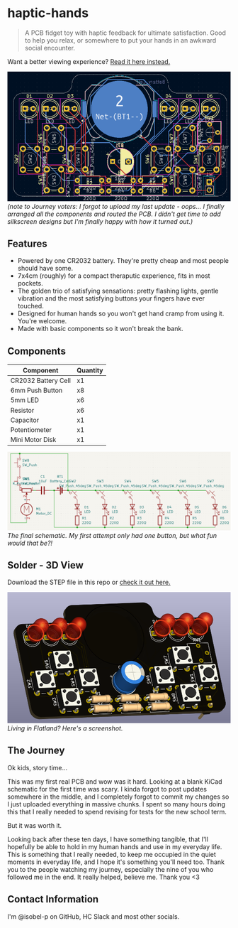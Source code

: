 # haptic-hands
> A PCB fidget toy with haptic feedback for ultimate satisfaction. Good to help you relax, or somewhere to put your hands in an awkward social encounter.

Want a better viewing experience? [Read it here instead.](https://isobel-p.loves-being-a.dev/haptic-hands)

![Final schematic of the PCB.](image.png)
*(note to Journey voters: I forgot to upload my last update - oops... I finally arranged all the components and routed the PCB. I didn't get time to add silkscreen designs but I'm finally happy with how it turned out.)*

## Features
- Powered by one CR2032 battery. They're pretty cheap and most people should have some.
- 7x4cm (roughly) for a compact theraputic experience, fits in most pockets.
- The golden trio of satisfying sensations: pretty flashing lights, gentle vibration and the most satisfying buttons your fingers have ever touched.
- Designed for human hands so you won't get hand cramp from using it. You're welcome.
- Made with basic components so it won't break the bank.

## Components
|Component|Quantity|
|---------|--------|
|CR2032 Battery Cell|x1|
|6mm Push Button|x8|
|5mm LED|x6|
|Resistor|x6|
|Capacitor|x1|
|Potentiometer|x1|
|Mini Motor Disk|x1|

![The final schematic](image-1.png)
*The final schematic. My first attempt only had one button, but what fun would that be?!*

## Solder - 3D View
Download the STEP file in this repo or [check it out here.](https://autode.sk/4cU02na)

![alt text](image-2.png)
*Living in Flatland? Here's a screenshot.*

## The Journey
Ok kids, story time...

This was my first real PCB and wow was it hard. Looking at a blank KiCad schematic for the first time was scary. I kinda forgot to post updates somewhere in the middle, and I completely forgot to commit my changes so I just uploaded everything in massive chunks. I spent so many hours doing this that I really needed to spend revising for tests for the new school term.

But it was worth it.

Looking back after these ten days, I have something tangible, that I'll hopefully be able to hold in my human hands and use in my everyday life. This is something that I really needed, to keep me occupied in the quiet moments in everyday life, and I hope it's something you'll need too. Thank you to the people watching my journey, especially the nine of you who followed me in the end. It really helped, believe me. Thank you <3

## Contact Information
I'm @isobel-p on GitHub, HC Slack and most other socials.
